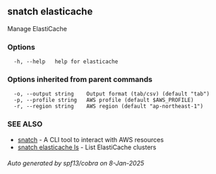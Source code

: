 ## snatch elasticache

Manage ElastiCache

### Options

```
  -h, --help   help for elasticache
```

### Options inherited from parent commands

```
  -o, --output string    Output format (tab/csv) (default "tab")
  -p, --profile string   AWS profile (default $AWS_PROFILE)
  -r, --region string    AWS region (default "ap-northeast-1")
```

### SEE ALSO

* [snatch](snatch.md)	 - A CLI tool to interact with AWS resources
* [snatch elasticache ls](snatch_elasticache_ls.md)	 - List ElastiCache clusters

###### Auto generated by spf13/cobra on 8-Jan-2025

